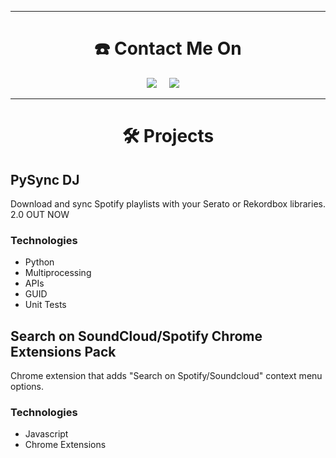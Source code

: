 <hr>
<h1  align="center">☎️ Contact Me On</h2>
<p align="center">
    <a href="https://www.linkedin.com/in/peter-semrau-boughton-29372215a"><img src="https://img.shields.io/badge/linkedin-%230077B5.svg?&style=for-the-badge&logo=linkedin&logoColor=white" /></a>&nbsp;&nbsp;&nbsp;&nbsp;
    <a href="mailto:peter.semrauboughton@gmail.com?subject=Hello%20Peter,%20From%20Github"><img src="https://img.shields.io/badge/gmail-%23D14836.svg?&style=for-the-badge&logo=gmail&logoColor=white" /></a>&nbsp;&nbsp;&nbsp;&nbsp;
</p>

<hr>
<h1  align="center">🛠️ Projects</h2>

## PySync DJ

Download and sync Spotify playlists with your Serato or Rekordbox libraries. 2.0 OUT NOW

### Technologies
 - Python
 - Multiprocessing
 - APIs
 - GUID
 - Unit Tests

## Search on SoundCloud/Spotify Chrome Extensions Pack

Chrome extension that adds "Search on Spotify/Soundcloud" context menu options.

### Technologies
 - Javascript
 - Chrome Extensions

<!--
**Peter-SB/Peter-SB** is a ✨ _special_ ✨ repository because its `README.md` (this file) appears on your GitHub profile.

Here are some ideas to get you started:

- 🔭 I’m currently working on ...
- 🌱 I’m currently learning ...
- 👯 I’m looking to collaborate on ...
- 🤔 I’m looking for help with ...
- 💬 Ask me about ...
- 📫 How to reach me: ...
- 😄 Pronouns: ...
- ⚡ Fun fact: ...
-->
